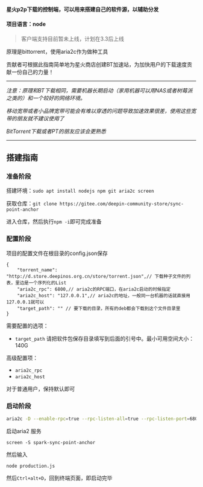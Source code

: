 #### 星火p2p下载的控制端，可以用来搭建自己的软件源，以辅助分发

#### 项目语言：node

> 客户端支持目前暂未上线，计划在3.3后上线

原理是bittorrent，使用aria2c作为做种工具

贡献者可根据此指南简单地为星火商店创建BT加速站，为加快用户的下载速度贡献一份自己的力量！

---

*注意：原理和BT下载相同，需要机器长期启动（家用机器可以用NAS或者树莓派之类的）和一个较好的网络环境。*

*移动宽带或者小品牌宽带可能会有难以穿透的问题导致加速效果很差，使用这些宽带的朋友就不建议使用了*

*BitTorrent下载或者PT的朋友应该会更熟悉*

---
## 搭建指南

### 准备阶段

搭建环境：`sudo apt install nodejs npm git aria2c screen`

获取仓库：`git clone https://gitee.com/deepin-community-store/sync-point-anchor `

进入仓库，然后执行`npm -i`即可完成准备

### 配置阶段

项目的配置文件在根目录的config.json保存
```
{
    "torrent_name": "http://d.store.deepinos.org.cn/store/torrent.json",// 下载种子文件的列表，里边是一个序列化的List
    "aria2c_rpc": 6800,// aria2c的RPC端口，在aria2c启动的时候指定
    "aria2c_host": "127.0.0.1",// aria2c的地址，一般同一台机器的话就直接用127.0.0.1就可以
    "target_path": "" // 要下载的目录，所有的deb都会下载到这个文件目录里
}

```
需要配置的选项：
* `target_path` 请把软件包保存目录填写到后面的引号中。最小可用空间大小：140G

高级配置项：

* `aria2c_rpc`
* `aria2c_host`

对于普通用户，保持默认即可

### 启动阶段
```bash
aria2c -D --enable-rpc=true --rpc-listen-all=true --rpc-listen-port=6800 --rpc-allow-origin-all=true --continue=true --check-integrity=true --bt-enable-lpd=true --enable-dht=true --listen-port=6881 --dht-listen-port=6881 --seed-ratio=0 --bt-max-open-files=9999999 --enable-peer-exchange=true --bt-max-peers=9999999 --max-concurrent-downloads=999999
```
启动aria2 服务


```
screen -S spark-sync-point-anchor
```
然后输入
```
node production.js

```
然后`Ctrl+alt+D`，回到终端页面，即启动完毕


